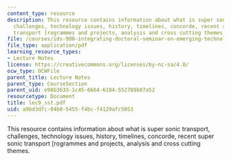```yaml
---
content_type: resource
description: This resource contains information about what is super sonic transport,
  challenges, technology issues, history, timelines, concorde, recent super sonic
  transport [rogrammes and projects, analysis and cross cutting themes.
file: /courses/ids-900-integrating-doctoral-seminar-on-emerging-technologies-fall-2005/a9bd3dfc04b05455f4bcf4129afc5053_lec9_sst.pdf
file_type: application/pdf
learning_resource_types:
- Lecture Notes
license: https://creativecommons.org/licenses/by-nc-sa/4.0/
ocw_type: OCWFile
parent_title: Lecture Notes
parent_type: CourseSection
parent_uid: e98b3633-1c45-6664-6184-552789b87a52
resourcetype: Document
title: lec9_sst.pdf
uid: a9bd3dfc-04b0-5455-f4bc-f4129afc5053
---
```

This resource contains information about what is super sonic transport, challenges, technology issues, history, timelines, concorde, recent super sonic transport [rogrammes and projects, analysis and cross cutting themes.